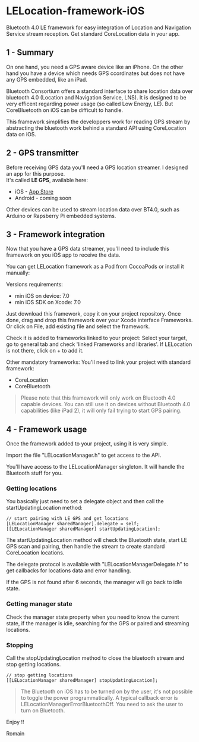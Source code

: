 LELocation-framework-iOS
========================

Bluetooth 4.0 LE framework for easy integration of Location and
Navigation Service stream reception. Get standard CoreLocation data
in your app.

1 - Summary
-----------

On one hand, you need a GPS aware device like an iPhone. On the other hand 
you have a device which needs GPS ccordinates but does not have any GPS 
embedded, like an iPad.

Bluetooth Consortium offers a standard interface to share location data over 
bluetooth 4.0 (Location and Navigation Service, LNS). It is designed to be 
very efficent regarding power usage (so called Low Energy, LE). But 
CoreBluetooth on iOS can be difficult to handle.

This framework simplifies the developpers work for reading GPS stream by 
abstracting the bluetooth work behind a standard API using CoreLocation 
data on iOS.

2 - GPS transmitter
---------------

Before receiving GPS data you'll need a GPS location streamer. I 
designed an app for this purpose.  
It's called **LE GPS**, available here: 
*	iOS - [App Store](http://appstore.com/legps)
*	Android - coming soon

Other devices can be used to stream location data over BT4.0, such
as Arduino or Rapsberry Pi embedded systems.

3 - Framework integration
-------------------------

Now that you have a GPS data streamer, you'll need to include this framework on
you iOS app to receive the data.

You can get LELocation framework as a Pod from CocoaPods or install it manually:

Versions requirements:  
*	min iOS on device: 7.0
*	min iOS SDK on Xcode: 7.0

Just download this framework, copy it on your project repository.
Once done, drag and drop this framework over your Xcode interface Frameworks.
Or click on File, add existing file and select the framework.

Check it is added to frameworks linked to your project:
Select your target, go to general tab and check 'linked Frameworks and libraries'. If
LELocation is not there, click on + to add it.

Other mandatory frameworks:
You'll need to link your project with standard framework:  
*	CoreLocation
*	CoreBluetooth

>Please note that this framework will only work on Bluetooth 4.0 capable devices. You can 
still use it on devices without Bluetooth 4.0 capabilities (like iPad 2), it will only
fail trying to start GPS pairing.

4 - Framework usage
-------------------

Once the framework added to your project, using it is very simple.

Import the file "LELocationManager.h" to get access to the API.

You'll have access to the LELocationManager singleton. It will handle the Bluetooth
stuff for you. 

### Getting locations

You basically just need to set a delegate object and then call the startUpdatingLocation 
method:

```
// start pairing with LE GPS and get locations
[LELocationManager sharedManager].delegate = self;
[[LELocationManager sharedManager] startUpdatingLocation];
```
The startUpdatingLocation method will check the Bluetooth state, start LE GPS scan and
pairing, then handle the stream to create standard CoreLocation locations.

The delegate protocol is available with "LELocationManagerDelegate.h" to get callbacks
for locations data and error handling.

If the GPS is not found after 6 seconds, the manager will go back to idle state.

### Getting manager state

Check the manager state property when you need to know the current state, if the
manager is idle, searching for the GPS or paired and streaming locations.

### Stopping 

Call the stopUpdatingLocation method to close the bluetooth stream and stop getting
locations.

```
// stop getting locations
[[LELocationManager sharedManager] stopUpdatingLocation];
```

>The Bluetooth on iOS has to be turned on by the user, it's not possible to toggle 
the power programmatically. A typical callback error is LELocationManagerErrorBluetoothOff.
You need to ask the user to turn on Bluetooth.

Enjoy !!

Romain